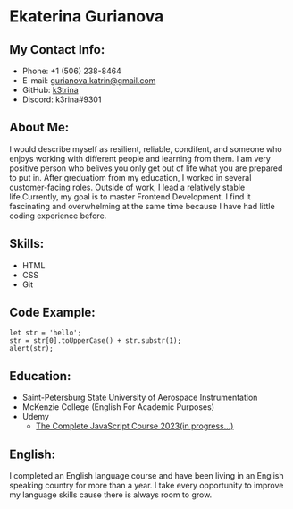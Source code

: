 # **Ekaterina Gurianova**

## My Contact Info:
* Phone: +1 (506) 238-8464
* E-mail: gurianova.katrin@gmail.com
* GitHub: [k3trina](https://github.com/k3rina)
* Discord: k3rina#9301
## About Me:
I would describe myself as resilient, reliable, condifent, and someone who enjoys working with different people and learning from them. I am very positive person who belives you only get out of life what you are prepared to put in. After greduatiom from my education, I worked in several customer-facing roles. Outside of work, I lead a relatively stable life.Currently, my goal is to master Frontend Development. I find it fascinating and overwhelming at the same time because I have had little coding experience before.
## Skills:
* HTML
* CSS
* Git
## Code Example:
```
let str = 'hello';
str = str[0].toUpperCase() + str.substr(1);
alert(str);

```
## Education:
* Saint-Petersburg State University of Aerospace Instrumentation
* McKenzie College (English For Academic Purposes)
* Udemy
   + [The Complete JavaScript Course 2023(in progress...)](https://www.udemy.com/course/the-complete-javascript-course/ "in progress...")
## English:
I completed an English language course and have been living in an English speaking country for more than a year. I take every opportunity to improve my language skills cause there is always room to grow.
